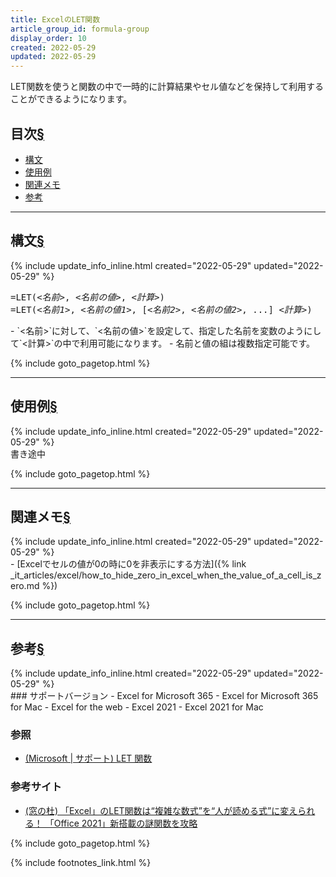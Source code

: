 ```yaml
---
title: ExcelのLET関数
article_group_id: formula-group
display_order: 10
created: 2022-05-29
updated: 2022-05-29
---
```

LET関数を使うと関数の中で一時的に計算結果やセル値などを保持して利用することができるようになります。

## <a name="index">目次</a><a class="heading-anchor-permalink" href="#目次">§</a>

<ul id="index_ul">
<li><a href="#構文">構文</a></li>
<li><a href="#使用例">使用例</a></li>
<li><a href="#関連メモ">関連メモ</a></li>
<li><a href="#参考">参考</a></li>
</ul>

* * *
## <a name="構文">構文</a><a class="heading-anchor-permalink" href="#構文">§</a>
<div class="chapter-updated">{% include update_info_inline.html created="2022-05-29" updated="2022-05-29" %}</div>
<div class="code-box-syntax no-title">
<pre>
=LET(<em>&lt;名前&gt;</em>, <em class="blue">&lt;名前の値&gt;</em>, <em class="orange">&lt;計算&gt;</em>)
=LET(<em>&lt;名前1&gt;</em>, <em class="blue">&lt;名前の値1&gt;</em>, [<em>&lt;名前2&gt;</em>, <em class="blue">&lt;名前の値2&gt;</em>, ...] <em class="orange">&lt;計算&gt;</em>)
</pre>
</div>
- `<名前>`に対して、`<名前の値>`を設定して、指定した名前を変数のようにして`<計算>`の中で利用可能になります。
- 名前と値の組は複数指定可能です。



{% include goto_pagetop.html %}

* * *
## <a name="使用例">使用例</a><a class="heading-anchor-permalink" href="#使用例">§</a>
<div class="chapter-updated">{% include update_info_inline.html created="2022-05-29" updated="2022-05-29" %}</div>
書き途中

{% include goto_pagetop.html %}

* * *
## <a name="関連メモ">関連メモ</a><a class="heading-anchor-permalink" href="#関連メモ">§</a>
<div class="chapter-updated">{% include update_info_inline.html created="2022-05-29" updated="2022-05-29" %}</div>
- [Excelでセルの値が0の時に0を非表示にする方法]({% link _it_articles/excel/how_to_hide_zero_in_excel_when_the_value_of_a_cell_is_zero.md %})

{% include goto_pagetop.html %}

* * *
## <a name="参考">参考</a><a class="heading-anchor-permalink" href="#参考">§</a>
<div class="chapter-updated">{% include update_info_inline.html created="2022-05-29" updated="2022-05-29" %}</div>
### サポートバージョン
- Excel for Microsoft 365
- Excel for Microsoft 365 for Mac
- Excel for the web
- Excel 2021
- Excel 2021 for Mac

### 参照
- [(Microsoft \| サポート) LET 関数](https://support.microsoft.com/ja-jp/office/let-%E9%96%A2%E6%95%B0-34842dd8-b92b-4d3f-b325-b8b8f9908999)

### 参考サイト
- [(窓の杜) 「Excel」のLET関数は“複雑な数式”を“人が読める式”に変えられる！ 「Office 2021」新搭載の謎関数を攻略](https://forest.watch.impress.co.jp/docs/topic/special/1356887.html)

{% include goto_pagetop.html %}

{% include footnotes_link.html %}
